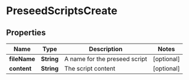 

# PreseedScriptsCreate

## Properties

Name | Type | Description | Notes
------------ | ------------- | ------------- | -------------
**fileName** | **String** | A name for the preseed script |  [optional]
**content** | **String** | The script content |  [optional]



